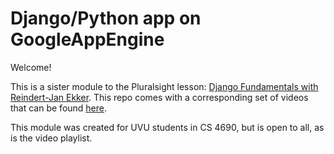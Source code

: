 Django/Python app on GoogleAppEngine
======

Welcome!

This is a sister module to the Pluralsight lesson: [Django Fundamentals with Reindert-Jan Ekker](http://bit.ly/QUWVkU). This repo comes with a corresponding set of videos that can be found [here](http://bit.ly/1jzMJGa).

This module was created for UVU students in CS 4690, but is open to all, as is the video playlist.

